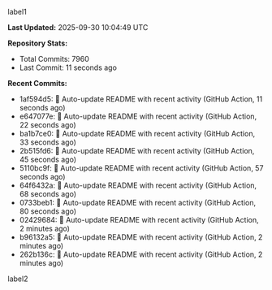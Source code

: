 
label1 
<!-- ACTIVITY_START -->
**Last Updated:** 2025-09-30 10:04:49 UTC

**Repository Stats:**
- Total Commits: 7960
- Last Commit: 11 seconds ago

**Recent Commits:**
- 1af594d5: 🤖 Auto-update README with recent activity (GitHub Action, 11 seconds ago)
- e647077e: 🤖 Auto-update README with recent activity (GitHub Action, 22 seconds ago)
- ba1b7ce0: 🤖 Auto-update README with recent activity (GitHub Action, 33 seconds ago)
- 2b515fd6: 🤖 Auto-update README with recent activity (GitHub Action, 45 seconds ago)
- 5110bc9f: 🤖 Auto-update README with recent activity (GitHub Action, 57 seconds ago)
- 64f6432a: 🤖 Auto-update README with recent activity (GitHub Action, 68 seconds ago)
- 0733beb1: 🤖 Auto-update README with recent activity (GitHub Action, 80 seconds ago)
- 02429684: 🤖 Auto-update README with recent activity (GitHub Action, 2 minutes ago)
- b96132a5: 🤖 Auto-update README with recent activity (GitHub Action, 2 minutes ago)
- 262b136c: 🤖 Auto-update README with recent activity (GitHub Action, 2 minutes ago)
<!-- ACTIVITY_END -->

label2
